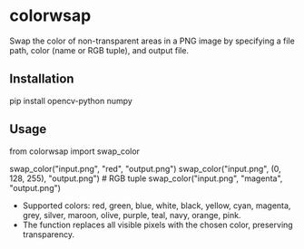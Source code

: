# colorwsap

Swap the color of non-transparent areas in a PNG image by specifying a file path, color (name or RGB tuple), and output file.

## Installation

pip install opencv-python numpy


## Usage

from colorwsap import swap_color

swap_color("input.png", "red", "output.png")
swap_color("input.png", (0, 128, 255), "output.png") # RGB tuple
swap_color("input.png", "magenta", "output.png")


- Supported colors: red, green, blue, white, black, yellow, cyan, magenta, grey, silver, maroon, olive, purple, teal, navy, orange, pink.
- The function replaces all visible pixels with the chosen color, preserving transparency.

